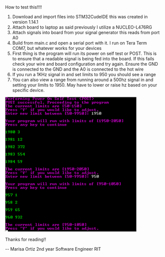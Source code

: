 How to test this!!!!

  1. Download and import files into STM32CudeIDE this was created in version 1.14.1
  2. Attach board to laptop as said previously I utilize a NUCLEO-L476RG
  3. Attach signals into board from your signal generator this reads from port A0
  4. Build from main.c and open a serial port with it. I run on Tera Term COM7, but whatever works for your devices
  5. First thing is the program will run its power on self test or POST. This is to ensure that a readable signal is being fed into the board. If this fails check your wire and board configuration and try again. Ensure the GND is connected to the GND and the A0 is connected to the hot wire
  6. If you run a 1KHz signal in and set limits to 950 you should see a range
  7. You can also view a range from running around a 500hz signal in and setting your limits to 1950. May have to lower or raise hz based on your specific device.

     
![Example Output](/programRunningSuccessfully!!!!.png)

Thanks for reading!!

-- Marisa Ortiz 2nd year Software Engineer RIT
